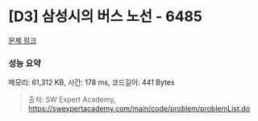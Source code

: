 # [D3] 삼성시의 버스 노선 - 6485 

[문제 링크](https://swexpertacademy.com/main/code/problem/problemDetail.do?contestProbId=AWczm7QaACgDFAWn) 

### 성능 요약

메모리: 61,312 KB, 시간: 178 ms, 코드길이: 441 Bytes



> 출처: SW Expert Academy, https://swexpertacademy.com/main/code/problem/problemList.do